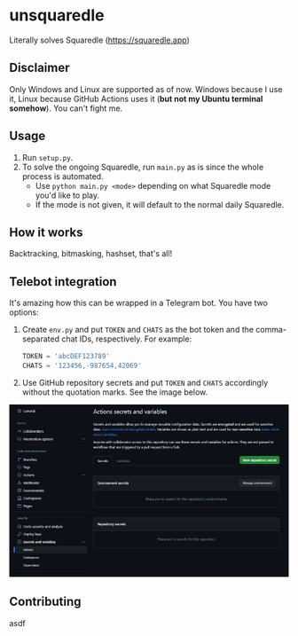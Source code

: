 # unsquaredle
Literally solves Squaredle (https://squaredle.app)

## Disclaimer
Only Windows and Linux are supported as of now. Windows because I use it, Linux because GitHub Actions uses it (**but not my Ubuntu terminal somehow**). You can't fight me.

## Usage
1. Run `setup.py`.
1. To solve the ongoing Squaredle, run `main.py` as is since the whole process is automated.
    - Use `python main.py <mode>` depending on what Squaredle mode you'd like to play.
    - If the mode is not given, it will default to the normal daily Squaredle.

## How it works

Backtracking, bitmasking, hashset, that's all!

## Telebot integration

It's amazing how this can be wrapped in a Telegram bot. You have two options:
1. Create `env.py` and put `TOKEN` and `CHATS` as the bot token and the comma-separated chat IDs, respectively. For example:

    ```py
    TOKEN = 'abcDEF123789'
    CHATS = '123456,-987654,42069'
    ```

1. Use GitHub repository secrets and put `TOKEN` and `CHATS` accordingly without the quotation marks. See the image below.

![secret](images/secret.png)

## Contributing

asdf